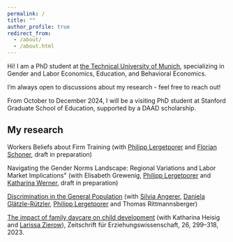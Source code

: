 ```yaml
---
permalink: /
title: ""
author_profile: true
redirect_from: 
  - /about/
  - /about.html
---
```


Hi! I am a PhD student at [the Technical University of Munich](https://www.mgt.tum.de/global-center-for-family-enterprise/prof-dr-philipp-lergetporer), specializing in Gender and Labor Economics, Education, and Behavioral Economics.

I’m always open to discussions about my research - feel free to reach out!

From October to December 2024, I will be a visiting PhD student at Stanford Graduate School of Education, supported by a DAAD scholarship.



My research
------
Workers Beliefs about Firm Training (with [Philipp Lergetporer](https://sites.google.com/lergetporer.at/philipplergetporereconomics) and [Florian Schoner](https://www.ifo.de/schoner-f), draft in preparation)

Navigating the Gender Norms Landscape: Regional Variations and Labor Market Implications" (with Elisabeth Grewenig, [Philipp Lergetporer](https://sites.google.com/lergetporer.at/philipplergetporereconomics) and [Katharina Werner](https://sites.google.com/view/wernerkatharina/home?authuser=0), draft in preparation)

[Discrimination in the General Population](https://www.iza.org/publications/dp/16984/discrimination-in-the-general-population) (with [Silvia Angerer](https://sites.google.com/umit.at/silvia-angerer/home), [Daniela Glätzle-Rützler](https://sites.google.com/view/daniela-glaetzle-ruetzler/), [Philipp Lergetporer](https://sites.google.com/lergetporer.at/philipplergetporereconomics) and Thomas Rittmannsberger)

[The impact of family daycare on child development](https://link.springer.com/article/10.1007/s11618-023-01150-2) (with Katharina Heisig and [Larissa Zierow](https://sites.google.com/view/larissa-zierow/home?authuser=0)), Zeitschrift für Erziehungswissenschaft, 26, 299–318, 2023. 


